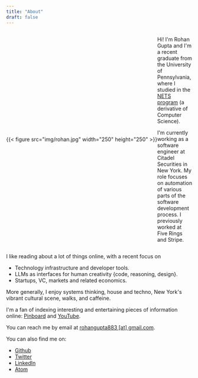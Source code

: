```yaml
---
title: "About"
draft: false
---
```


<!--- markdown auto fill mode --->

<div style="display: flex; align-items: center; gap: 0px">
  <div style="flex: 0 300px 300px;"> <!-- Fixed width for the image container -->
    {{< figure src="img/rohan.jpg" width="250" height="250" >}}
    </div>
  <div style="flex: 1;">

Hi! I'm Rohan Gupta and I'm a recent graduate from the University of
Pennsylvania, where I studied in the [NETS
program](https://www.nets.upenn.edu/) (a derivative of Computer Science).

I'm currently working as a software engineer at Citadel
Securities in New York. My role focuses on automation of
various parts of the software development process. I previously worked at Five
Rings and Stripe.

 </div>
</div>

I like reading about a lot of things online, with a recent focus on
- Technology infrastructure and developer tools.
- LLMs as interfaces for human creativity {code, reasoning, design}.
- Startups, VC, markets and related economics.

More generally, I enjoy systems thinking, house and techno, New York's vibrant
cultural scene, walks, and caffeine.

I'm a fan of indexing interesting and entertaining pieces of information online:
[Pinboard](https://pinboard.in/u:grohan/) and [YouTube](https://www.youtube.com/playlist?list=PLazCpc92HNpzdZsK-4_AKbn5GoAfjbycq).

You can reach me by email at
[rohangupta883 [at] gmail.com](mailto:rohangupta883@gmail.com).

You can also find me on:

- [Github](https://github.com/rohangpta)
- [Twitter](https://twitter.com/rohangupta_)
- [LinkedIn](https://www.linkedin.com/in/rohan-gupta2/)
- [Atom](https://grohan.co/atom.xml)
